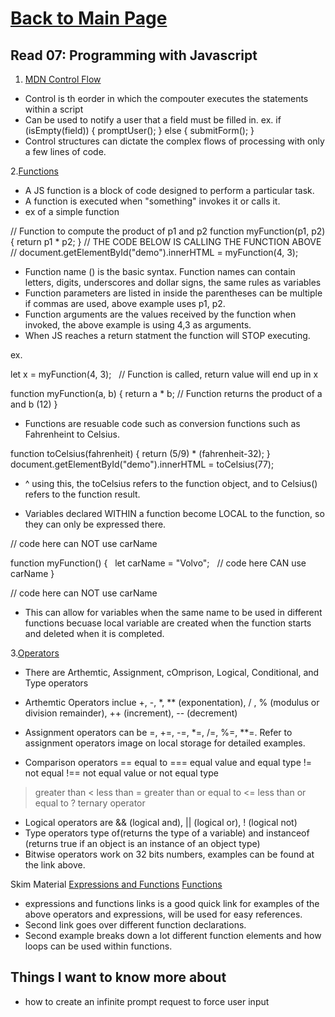 # [Back to Main Page](https://reecerenninger.github.io/reading-notes/)

## Read 07: Programming with Javascript

1. [MDN Control Flow](https://developer.mozilla.org/en-US/docs/Glossary/Control_flow)

- Control is th eorder in which the compouter executes the statements within a script
- Can be used to notify a user that a field must be filled in.
ex. 
if (isEmpty(field)) {
  promptUser();
} else {
  submitForm();
}
- Control structures can dictate the complex flows of processing with only a few lines of code.

2.[Functions](https://www.w3schools.com/js/js_functions.asp)

- A JS function is a block of code designed to perform a particular task.
- A function is executed when "something" invokes it or calls it.
- ex of a simple function

// Function to compute the product of p1 and p2
function myFunction(p1, p2) {
  return p1 * p2;
}
    // THE CODE BELOW IS CALLING THE FUNCTION ABOVE //
document.getElementById("demo").innerHTML = myFunction(4, 3);

- Function name () is the basic syntax. Function names can contain letters, digits, underscores and dollar signs, the same rules as variables
- Function parameters are listed in inside the parentheses can be multiple if commas are used, above example uses p1, p2.
- Function arguments are the values received by the function when invoked, the above example is using 4,3 as arguments.
- When JS reaches a return statment the function will STOP executing.

ex.

let x = myFunction(4, 3);   // Function is called, return value will end up in x

function myFunction(a, b) {
  return a * b;            // Function returns the product of a and b (12)
}

- Functions are resuable code such as conversion functions such as Fahrenheint to Celsius.

function toCelsius(fahrenheit) {
  return (5/9) * (fahrenheit-32);
}
document.getElementById("demo").innerHTML = toCelsius(77); 

- ^ using this, the toCelsius refers to the function object, and to Celsius() refers to the function result.

- Variables declared WITHIN a function become LOCAL to the function, so they can only be expressed there.

// code here can NOT use carName

function myFunction() {
  let carName = "Volvo";
  // code here CAN use carName
}

// code here can NOT use carName 

- This can allow for variables when the same name to be used in different functions becuase local variable are created when the function starts and deleted when it is completed.

3.[Operators](https://www.w3schools.com/js/js_operators.asp)

- There are Arthemtic, Assignment, cOmprison, Logical, Conditional, and Type operators
- Arthemtic Operators inclue +, -, *, ** (exponentation), / , % (modulus or division remainder), ++ (increment), -- (decrement)
- Assignment operators can be =, +=, -=, *=, /=, %=, **=. Refer to assignment operators image on local storage for detailed examples.

- Comparison operators 
== equal to
=== equal value and equal type
!= not equal
!== not equal value or not equal type
> greater than
< less than
>= greater than or equal to
<= less than or equal to
? ternary operator

- Logical operators are && (logical and), || (logical or), ! (logical not)
- Type operators type of(returns the type of a variable) and instanceof (returns true if an object is an instance of an object type)
- Bitwise operators work on 32 bits numbers, examples can be found at the link above.

Skim Material
[Expressions and Functions](https://developer.mozilla.org/en-US/docs/Web/JavaScript/Guide/Expressions_and_Operators)
[Functions](https://developer.mozilla.org/en-US/docs/Web/JavaScript/Guide/Functions)

- expressions and functions links is a good quick link for examples of the above operators and expressions, will be used for easy references.
- Second link goes over different function declarations.
- Second example breaks down a lot different function elements and how loops can be used within functions.
 
 ## Things I want to know more about
 
 - how to create an infinite prompt request to force user input
